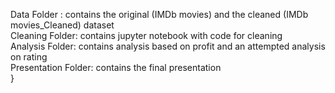  Data Folder : contains the original (IMDb movies) and the cleaned (IMDb movies_Cleaned) dataset\
Cleaning Folder: contains jupyter notebook with code for cleaning\
Analysis Folder: contains analysis based on profit and an attempted analysis on rating\
Presentation Folder: contains the final presentation\
}
